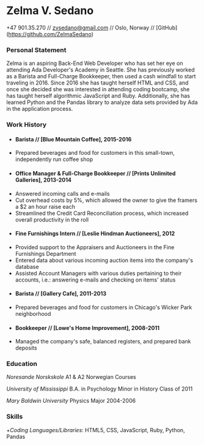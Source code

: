 # Zelma V. Sedano 
+47 901.35.270 // zvsedano@gmail.com // Oslo, Norway // [GitHub] (https://github.com/ZelmaSedano) 

### Personal Statement 
Zelma is an aspiring Back-End Web Developer who has set her eye on attending Ada Developer's Academy in Seattle.  She has previously worked as a Barista and Full-Charge Bookkeeper, then used a cash windfall to start traveling in 2016.  Since 2016 she has taught herself HTML and CSS, and once she decided she was interested in attending coding bootcamp, she has taught herself algorithmic JavaScript and Ruby.  Additionally, she has learned Python and the Pandas library to analyze data sets provided by Ada in the application process. 

### Work History 
+ #### Barista // [Blue Mountain Coffee], 2015-2016 
- Prepared beverages and food for customers in this small-town, independently run coffee shop 

+ #### Office Manager & Full-Charge Bookkeeper // [Prints Unlimited Galleries], 2013-2014 
- Answered incoming calls and e-mails 
- Cut overhead costs by 5%, which allowed the owner to give the framers a $2 an hour raise each 
- Streamlined the Credit Card Reconciliation process, which increased overall productivity in the roll 

+ #### Fine Furnishings Intern // [Leslie Hindman Auctioneers], 2012 
- Provided support to the Appraisers and Auctioneers in the Fine Furnishings Department 
- Entered data about various incoming auction items into the company's database 
- Assisted Account Managers with various duties pertaining to their accounts, i.e.: answering e-mails and checking on items' status 

+ #### Barista // [Gallery Cafe], 2011-2013
- Prepared beverages and food for customers in Chicago's Wicker Park neighborhood 

+ #### Bookkeeper // [Lowe's Home Improvement], 2008-2011 
- Managed the company's safe, balanced registers, and prepared bank deposits 

### Education 
_Noresande Norskskole_ 
A1 & A2 Norwegian Courses 

_University of Mississippi_ 
B.A. in Psychology 
Minor in History 
Class of 2011 

_Mary Baldwin University_ 
Physics Major 
2004-2006

### Skills 
+_Coding Languages/Libraries_: HTML5, CSS, JavaScript, Ruby, Python, Pandas


